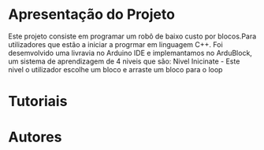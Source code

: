 # Apresentação do Projeto 
Este projeto consiste em programar um robô de baixo custo por blocos.Para utilizadores que estão a iniciar a progrmar em linguagem C++.
Foi desemvolvido uma livravia no Arduino IDE e implemantamos no ArduBlock, um sistema de aprendizagem de 4 niveis que são:
    Nivel Inicinate - Este nivel o utilizador escolhe um bloco e arraste um bloco para o loop 


# Tutoriais











# Autores

 
 
